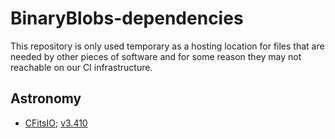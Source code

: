 # BinaryBlobs-dependencies

This repository is only used temporary as a hosting location for files that
are needed by other pieces of software and for some reason they may not 
reachable on our CI infrastructure.

## Astronomy

- [CFitsIO](https://heasarc.gsfc.nasa.gov/fitsio/); [v3.410](heasarc.gsfc.nasa.gov/FTP/software/fitsio/c/cfitsio3410.tar.gz)

